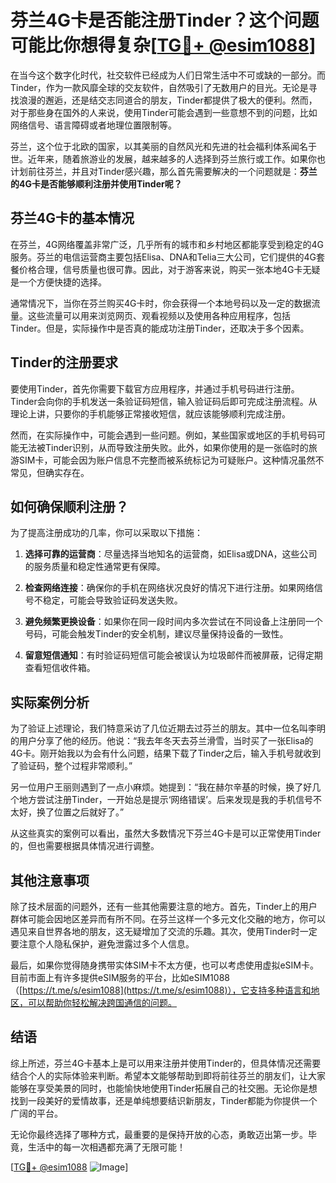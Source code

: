 # 芬兰4G卡是否能注册Tinder？这个问题可能比你想得复杂[[TG💪+ @esim1088](https://t.me/s/esim1088)]

在当今这个数字化时代，社交软件已经成为人们日常生活中不可或缺的一部分。而Tinder，作为一款风靡全球的交友软件，自然吸引了无数用户的目光。无论是寻找浪漫的邂逅，还是结交志同道合的朋友，Tinder都提供了极大的便利。然而，对于那些身在国外的人来说，使用Tinder可能会遇到一些意想不到的问题，比如网络信号、语言障碍或者地理位置限制等。

芬兰，这个位于北欧的国家，以其美丽的自然风光和先进的社会福利体系闻名于世。近年来，随着旅游业的发展，越来越多的人选择到芬兰旅行或工作。如果你也计划前往芬兰，并且对Tinder感兴趣，那么首先需要解决的一个问题就是：**芬兰的4G卡是否能够顺利注册并使用Tinder呢？**

## 芬兰4G卡的基本情况

在芬兰，4G网络覆盖非常广泛，几乎所有的城市和乡村地区都能享受到稳定的4G服务。芬兰的电信运营商主要包括Elisa、DNA和Telia三大公司，它们提供的4G套餐价格合理，信号质量也很可靠。因此，对于游客来说，购买一张本地4G卡无疑是一个方便快捷的选择。

通常情况下，当你在芬兰购买4G卡时，你会获得一个本地号码以及一定的数据流量。这些流量可以用来浏览网页、观看视频以及使用各种应用程序，包括Tinder。但是，实际操作中是否真的能成功注册Tinder，还取决于多个因素。

## Tinder的注册要求

要使用Tinder，首先你需要下载官方应用程序，并通过手机号码进行注册。Tinder会向你的手机发送一条验证码短信，输入验证码后即可完成注册流程。从理论上讲，只要你的手机能够正常接收短信，就应该能够顺利完成注册。

然而，在实际操作中，可能会遇到一些问题。例如，某些国家或地区的手机号码可能无法被Tinder识别，从而导致注册失败。此外，如果你使用的是一张临时的旅游SIM卡，可能会因为账户信息不完整而被系统标记为可疑账户。这种情况虽然不常见，但确实存在。

## 如何确保顺利注册？

为了提高注册成功的几率，你可以采取以下措施：

1. **选择可靠的运营商**：尽量选择当地知名的运营商，如Elisa或DNA，这些公司的服务质量和稳定性通常更有保障。
   
2. **检查网络连接**：确保你的手机在网络状况良好的情况下进行注册。如果网络信号不稳定，可能会导致验证码发送失败。

3. **避免频繁更换设备**：如果你在同一段时间内多次尝试在不同设备上注册同一个号码，可能会触发Tinder的安全机制，建议尽量保持设备的一致性。

4. **留意短信通知**：有时验证码短信可能会被误认为垃圾邮件而被屏蔽，记得定期查看短信收件箱。

## 实际案例分析

为了验证上述理论，我们特意采访了几位近期去过芬兰的朋友。其中一位名叫李明的用户分享了他的经历。他说：“我去年冬天去芬兰滑雪，当时买了一张Elisa的4G卡。刚开始我以为会有什么问题，结果下载了Tinder之后，输入手机号就收到了验证码，整个过程非常顺利。”

另一位用户王丽则遇到了一点小麻烦。她提到：“我在赫尔辛基的时候，换了好几个地方尝试注册Tinder，一开始总是提示‘网络错误’。后来发现是我的手机信号不太好，换了位置之后就好了。”

从这些真实的案例可以看出，虽然大多数情况下芬兰4G卡是可以正常使用Tinder的，但也需要根据具体情况进行调整。

## 其他注意事项

除了技术层面的问题外，还有一些其他需要注意的地方。首先，Tinder上的用户群体可能会因地区差异而有所不同。在芬兰这样一个多元文化交融的地方，你可以遇见来自世界各地的朋友，这无疑增加了交流的乐趣。其次，使用Tinder时一定要注意个人隐私保护，避免泄露过多个人信息。

最后，如果你觉得随身携带实体SIM卡不太方便，也可以考虑使用虚拟eSIM卡。目前市面上有许多提供eSIM服务的平台，比如eSIM1088（[https://t.me/s/esim1088](https://t.me/s/esim1088)），它支持多种语言和地区，可以帮助你轻松解决跨国通信的问题。

## 结语

综上所述，芬兰4G卡基本上是可以用来注册并使用Tinder的，但具体情况还需要结合个人的实际体验来判断。希望本文能够帮助到即将前往芬兰的朋友们，让大家能够在享受美景的同时，也能愉快地使用Tinder拓展自己的社交圈。无论你是想找到一段美好的爱情故事，还是单纯想要结识新朋友，Tinder都能为你提供一个广阔的平台。

无论你最终选择了哪种方式，最重要的是保持开放的心态，勇敢迈出第一步。毕竟，生活中的每一次相遇都充满了无限可能！

[[TG💪+ @esim1088](https://t.me/s/esim1088) ![Image](https://i.postimg.cc/4NQfJmqS/Snipaste-2025-05-13-00-14-12.png)]